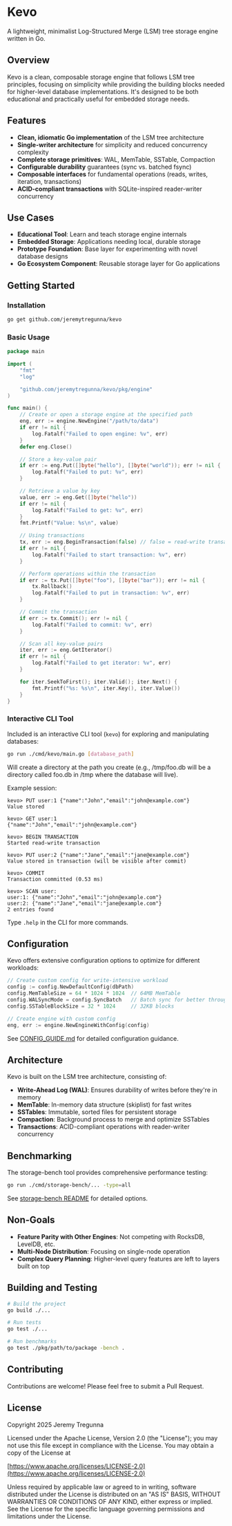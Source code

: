 # Kevo

A lightweight, minimalist Log-Structured Merge (LSM) tree storage engine written
in Go.

## Overview

Kevo is a clean, composable storage engine that follows LSM tree
principles, focusing on simplicity while providing the building blocks needed
for higher-level database implementations. It's designed to be both educational
and practically useful for embedded storage needs.

## Features

- **Clean, idiomatic Go implementation** of the LSM tree architecture
- **Single-writer architecture** for simplicity and reduced concurrency complexity
- **Complete storage primitives**: WAL, MemTable, SSTable, Compaction
- **Configurable durability** guarantees (sync vs. batched fsync)
- **Composable interfaces** for fundamental operations (reads, writes, iteration, transactions)
- **ACID-compliant transactions** with SQLite-inspired reader-writer concurrency

## Use Cases

- **Educational Tool**: Learn and teach storage engine internals
- **Embedded Storage**: Applications needing local, durable storage
- **Prototype Foundation**: Base layer for experimenting with novel database designs
- **Go Ecosystem Component**: Reusable storage layer for Go applications

## Getting Started

### Installation

```bash
go get github.com/jeremytregunna/kevo
```

### Basic Usage

```go
package main

import (
    "fmt"
    "log"

    "github.com/jeremytregunna/kevo/pkg/engine"
)

func main() {
    // Create or open a storage engine at the specified path
    eng, err := engine.NewEngine("/path/to/data")
    if err != nil {
        log.Fatalf("Failed to open engine: %v", err)
    }
    defer eng.Close()

    // Store a key-value pair
    if err := eng.Put([]byte("hello"), []byte("world")); err != nil {
        log.Fatalf("Failed to put: %v", err)
    }

    // Retrieve a value by key
    value, err := eng.Get([]byte("hello"))
    if err != nil {
        log.Fatalf("Failed to get: %v", err)
    }
    fmt.Printf("Value: %s\n", value)

    // Using transactions
    tx, err := eng.BeginTransaction(false) // false = read-write transaction
    if err != nil {
        log.Fatalf("Failed to start transaction: %v", err)
    }

    // Perform operations within the transaction
    if err := tx.Put([]byte("foo"), []byte("bar")); err != nil {
        tx.Rollback()
        log.Fatalf("Failed to put in transaction: %v", err)
    }

    // Commit the transaction
    if err := tx.Commit(); err != nil {
        log.Fatalf("Failed to commit: %v", err)
    }

    // Scan all key-value pairs
    iter, err := eng.GetIterator()
    if err != nil {
        log.Fatalf("Failed to get iterator: %v", err)
    }

    for iter.SeekToFirst(); iter.Valid(); iter.Next() {
        fmt.Printf("%s: %s\n", iter.Key(), iter.Value())
    }
}
```

### Interactive CLI Tool

Included is an interactive CLI tool (`kevo`) for exploring and manipulating databases:

```bash
go run ./cmd/kevo/main.go [database_path]
```

Will create a directory at the path you create (e.g., /tmp/foo.db will be a
directory called foo.db in /tmp where the database will live).

Example session:

```
kevo> PUT user:1 {"name":"John","email":"john@example.com"}
Value stored

kevo> GET user:1
{"name":"John","email":"john@example.com"}

kevo> BEGIN TRANSACTION
Started read-write transaction

kevo> PUT user:2 {"name":"Jane","email":"jane@example.com"}
Value stored in transaction (will be visible after commit)

kevo> COMMIT
Transaction committed (0.53 ms)

kevo> SCAN user:
user:1: {"name":"John","email":"john@example.com"}
user:2: {"name":"Jane","email":"jane@example.com"}
2 entries found
```

Type `.help` in the CLI for more commands.

## Configuration

Kevo offers extensive configuration options to optimize for different workloads:

```go
// Create custom config for write-intensive workload
config := config.NewDefaultConfig(dbPath)
config.MemTableSize = 64 * 1024 * 1024  // 64MB MemTable
config.WALSyncMode = config.SyncBatch   // Batch sync for better throughput
config.SSTableBlockSize = 32 * 1024     // 32KB blocks

// Create engine with custom config
eng, err := engine.NewEngineWithConfig(config)
```

See [CONFIG_GUIDE.md](./docs/CONFIG_GUIDE.md) for detailed configuration guidance.

## Architecture

Kevo is built on the LSM tree architecture, consisting of:

- **Write-Ahead Log (WAL)**: Ensures durability of writes before they're in memory
- **MemTable**: In-memory data structure (skiplist) for fast writes
- **SSTables**: Immutable, sorted files for persistent storage
- **Compaction**: Background process to merge and optimize SSTables
- **Transactions**: ACID-compliant operations with reader-writer concurrency

## Benchmarking

The storage-bench tool provides comprehensive performance testing:

```bash
go run ./cmd/storage-bench/... -type=all
```

See [storage-bench README](./cmd/storage-bench/README.md) for detailed options.

## Non-Goals

- **Feature Parity with Other Engines**: Not competing with RocksDB, LevelDB, etc.
- **Multi-Node Distribution**: Focusing on single-node operation
- **Complex Query Planning**: Higher-level query features are left to layers built on top

## Building and Testing

```bash
# Build the project
go build ./...

# Run tests
go test ./...

# Run benchmarks
go test ./pkg/path/to/package -bench .
```

## Contributing

Contributions are welcome! Please feel free to submit a Pull Request.

## License

Copyright 2025 Jeremy Tregunna

Licensed under the Apache License, Version 2.0 (the "License");
you may not use this file except in compliance with the License.
You may obtain a copy of the License at

[https://www.apache.org/licenses/LICENSE-2.0](https://www.apache.org/licenses/LICENSE-2.0)

Unless required by applicable law or agreed to in writing, software
distributed under the License is distributed on an "AS IS" BASIS,
WITHOUT WARRANTIES OR CONDITIONS OF ANY KIND, either express or implied.
See the License for the specific language governing permissions and
limitations under the License.
